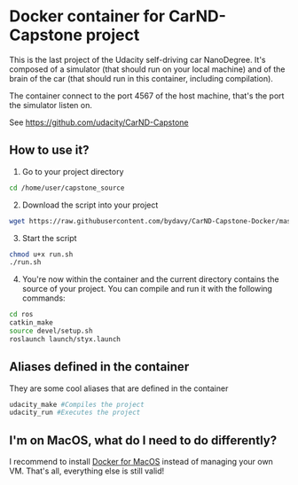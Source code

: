 # Docker container for CarND-Capstone project

This is the last project of the Udacity self-driving car NanoDegree. It's composed of a simulator (that should run on your local machine) and of the brain of the car (that should run in this container, including compilation).

The container connect to the port 4567 of the host machine, that's the port the simulator listen on.

See https://github.com/udacity/CarND-Capstone

## How to use it?
1. Go to your project directory
```bash
cd /home/user/capstone_source
```
2. Download the script into your project
```bash
wget https://raw.githubusercontent.com/bydavy/CarND-Capstone-Docker/master/utils/run.sh
```
3. Start the script
```bash
chmod u+x run.sh
./run.sh
```
4. You're now within the container and the current directory contains the source of your project. You can compile and run it with the following commands:
```bash
cd ros
catkin_make
source devel/setup.sh
roslaunch launch/styx.launch
```

## Aliases defined in the container
They are some cool aliases that are defined in the container
```bash
udacity_make #Compiles the project
udacity_run #Executes the project
```

## I'm on MacOS, what do I need to do differently?
I recommend to install [Docker for MacOS](https://docs.docker.com/docker-for-mac/install/) instead of managing your own VM.
That's all, everything else is still valid!
